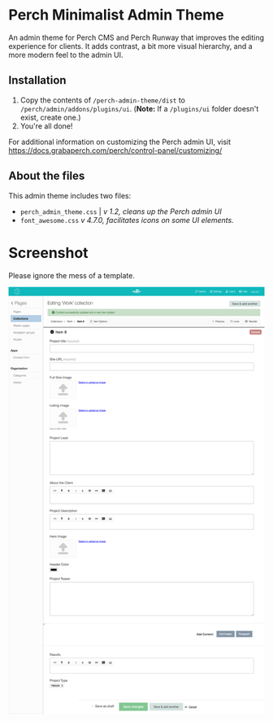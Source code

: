 # Perch Minimalist Admin Theme

An admin theme for Perch CMS and Perch Runway that improves the editing experience for clients. It adds contrast, a bit more visual hierarchy, and a more modern feel to the admin UI. 


## Installation

 1. Copy the contents of `/perch-admin-theme/dist` to `/perch/admin/addons/plugins/ui`. (**Note:** If a `/plugins/ui` folder doesn't exist, create one.)
 2. You're all done!

For additional information on customizing the Perch admin UI, visit https://docs.grabaperch.com/perch/control-panel/customizing/

## About the files
This admin theme includes two files:

 - `perch_admin_theme.css` | *v 1.2, cleans up the Perch admin UI*
 - `font_awesome.css` *v 4.7.0, facilitates icons on some UI elements.*


# Screenshot

Please ignore the mess of a template. 

![Screenshot of admin theme](https://github.com/garyriverson/perch-admin-theme/blob/master/screenshot.png)




